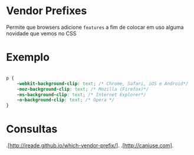# Vendor Prefixes

Permite que browsers adicione `features`
a fim de colocar em uso alguma novidade que vemos no CSS

# Exemplo
```css

p {
    -webkit-background-clip: text; /* Chrome, Safari, iOS e Android*/
    -moz-background-clip: text; /* Mozilla (Firefox)*/
    -ms-background-clip: text; /* Internet Explorer*/
    -o-background-clip: text; /* Opera */
}
```
# Consultas
.[http://ireade.github.io/which-vendor-prefix/].
.[http://caniuse.com].